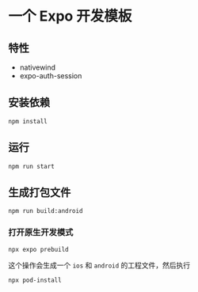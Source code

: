 # 一个 Expo 开发模板


## 特性

- nativewind
- expo-auth-session

## 安装依赖

```shell
npm install
```

## 运行

```shell
npm run start
```

## 生成打包文件

```shell
npm run build:android
```

### 打开原生开发模式

```shell
npx expo prebuild
```

这个操作会生成一个 `ios` 和 `android` 的工程文件，然后执行

```shell
npx pod-install
```
